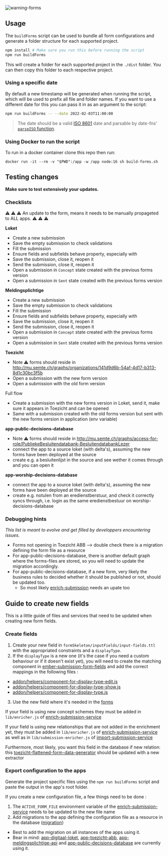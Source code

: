 ![warning-forms](https://user-images.githubusercontent.com/23281659/97719334-4007d000-1ac7-11eb-8449-bd21eba87928.png)

## Usage

The `buildForms` script can be used to bundle all form configurations and generate a folder structure for each supported project.

```sh
npm install # Make sure you run this before running the script
npm run buildForms
```

This will create a folder for each supported project in the `./dist` folder. You can then copy this folder to each respective project.

### Using a specific date
By default a new timestamp will be generated when running the script, which will be used to prefix all file and folder names. If you want to use a different date for this you can pass it in as an argument to the script:

```sh
npm run buildForms -- --date 2022-02-03T11:00:00
```

> The date should be a valid [ISO 8601](http://en.wikipedia.org/wiki/ISO_8601) date and parsable by date-fns' [`parseISO` function](https://date-fns.org/v2.28.0/docs/parseISO).

### Using Docker to run the script

To run in a docker container clone this repo then run:

```
docker run -it --rm -v "$PWD":/app -w /app node:16 sh build-forms.sh
```

## Testing changes

**Make sure to test extensively your updates.**

### Checklists
⚠️ ⚠️ ⚠️ An update to the form, means it needs to be manually propageted to ALL apps. ⚠️ ⚠️ ⚠️

**Loket**

- Create a new submission
- Save the empty submission to check validations
- Fill the submission
- Ensure fields and subfields behave property, especially with
- Save the submission, close it, reopen it
- Send the submission, close it, reopen it
- Open a submission in `Concept` state created with the previous forms version
- Open a submission in `Sent` state created with the previous forms version

**Meldingsplichtige**

- Create a new submission
- Save the empty submission to check validations
- Fill the submission
- Ensure fields and subfields behave property, especially with
- Save the submission, close it, reopen it
- Send the submission, close it, reopen it
- Open a submission in `Concept` state created with the previous forms version
- Open a submission in `Sent` state created with the previous forms version

**Toezicht**

- Note ⚠️ forms should reside in http://mu.semte.ch/graphs/organizations/141d9d6b-54af-4d17-b313-8d1c30bc3f5b
- Open a submission with the new form version
- Open a submission with the old form version

Full flow

- Create a submission with the new forms version in Loket, send it, make sure it appears in Toezicht and can be opened
- Same with a submission created with the old forms version but sent with the new forms version in application (env variable)

**app-public-decisions-database**
- Note ⚠️ forms should reside in http://mu.semte.ch/graphs/access-for-role/PubliekeBesluitendatabank-BesluitendatabankLezer
- connect the app to a source loket (with delta's), assuming the new forms have been deployed at the source
- create e.g. a besluitenlijst in the source and see wether it comes through and you can open it

**app-worship-decisions-database**
- connect the app to a source loket (with delta's), assuming the new forms have been deployed at the source
- create e.g. notulen from an eredienstberstuur, and check it correctly syncs through, i.e. login as the same eredienstbestuur on worship-decisions-database

### Debugging hints

*This list is meant to evolve and get filled by developpers encountering issues.*

- Forms not opening in Toezicht ABB --> double check there is a migration defining the form file as a resource
- For app-public-decisions-database, there is another default graph where the forms-files are stored, so you will need to update the migration accordingly.
- For app-public-decisions-database, if a new form, very likely the business rules to decided whether it should be published or not, should be updated too.
  - So most likely [enrich-submission](https://github.com/lblod/enrich-submission-service) needs an upate too

## Guide to create new fields

This is a little guide of files and services that need to be updated when creating new form fields.

### Create fields

1. Create your new field in `formSkeleton/inputFields/input-fields.ttl` with the appropriated constraints and a `displayType`.
2. If the `displayType` is a new one (it's the case if you need a custom behaviour or if it doesn't exist yet), you will need to create the matching component in [ember-submission-form-fields](https://github.com/lblod/ember-submission-form-fields) and add the correct mappings in the following files :
  - [addon/helpers/component-for-display-type-edit.js](https://github.com/lblod/ember-submission-form-fields/blob/master/addon/helpers/component-for-display-type-edit.js)
  - [addon/helpers/component-for-display-type-show.js](https://github.com/lblod/ember-submission-form-fields/blob/master/addon/helpers/component-for-display-type-show.js)
  - [addon/helpers/component-for-display-type.js](https://github.com/lblod/ember-submission-form-fields/blob/master/addon/helpers/component-for-display-type.js)
3. Use the new field where it's needed in the [forms](https://github.com/lblod/manage-submission-form-tooling/tree/master/formSkeleton/forms)

If your field is using new concept schemes they must be added in `lib/enricher.js` of [enrich-submission-service](https://github.com/lblod/enrich-submission-service)

If your field is using new relationships that are not added in the enrichment yet, they must be added in `lib/enricher.js` of [enrich-submission-service](https://github.com/lblod/enrich-submission-service) as well as in `lib/submission-enricher.js`
of [import-submission-service](https://github.com/lblod/import-submission-service)

Furthermore, most likely, you want this field in the database if new relation: this [toezicht-flattened-form-data-generator](https://github.com/lblod/toezicht-flattened-form-data-generator) should be updated with a new extractor

### Export configuration to the apps

Generate the project specific files using the `npm run buildForms` script and paste the output in the app's root folder.

If you create a new configuration file, a few things need to be done :
1. The `ACTIVE_FORM_FILE` environment variable of the [enrich-submission-service](https://github.com/lblod/enrich-submission-service#add-the-service-to-a-stack) needs to be updated to the new file name
2. Add migrations to the app defining the configuration file as a resource in the database ([migration](https://github.com/lblod/app-digitaal-loket/blob/ed761a8731ffe8fd51226582f0e6223d460e7f50/config/migrations/20200407100352-automatisch-melding/20200904103600-fix-add-the-forms-file-as-a-file-resource.sparql))
  - Best to add the migration on all instances of the apps using it.
  - Bear in mind: [app-digitaal-loket](https://github.com/lblod/app-digitaal-loket), [app-toezicht-abb](https://github.com/lblod/app-toezicht-abb), [app-meldingsplichtige-api](https://github.com/lblod/app-meldingsplichtige-api) and [app-public-decisions-database](https://github.com/lblod/app-public-decisions-database) are currently using it.
